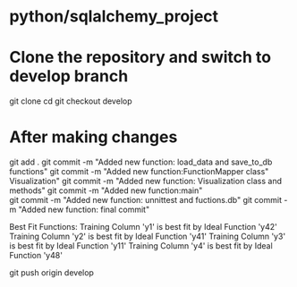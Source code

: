 # python/sqlalchemy_project

# Clone the repository and switch to develop branch
git clone <repository-url>
cd <repository-directory>
git checkout develop

# After making changes
git add .
git commit -m "Added new function: load_data and save_to_db functions"
git commit -m "Added new function:FunctionMapper class" Visualization"
git commit -m "Added new function: Visualization class and methods" 
git commit -m "Added new function:main"   
git commit -m "Added new function: unnittest  and fuctions.db" 
git commit -m "Added new function: final commit"


Best Fit Functions:
Training Column 'y1' is best fit by Ideal Function 'y42'
Training Column 'y2' is best fit by Ideal Function 'y41'
Training Column 'y3' is best fit by Ideal Function 'y11'
Training Column 'y4' is best fit by Ideal Function 'y48'

git push origin develop